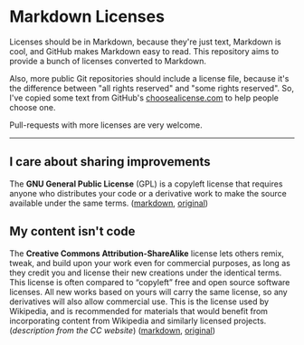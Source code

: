 # Markdown Licenses

Licenses should be in Markdown, because they're just text, Markdown is cool, and GitHub makes Markdown easy to read. This repository aims to provide a bunch of licenses converted to Markdown.

Also, more public Git repositories should include a license file, because it's the difference between "all rights reserved" and "some rights reserved". So, I've copied some text from GitHub's [choosealicense.com](http://choosealicense.com/) to help people choose one.

Pull-requests with more licenses are very welcome.

---

## I care about sharing improvements

The **GNU General Public License** (GPL) is a copyleft license that requires anyone who distributes your code or a derivative work to make the source available under the same terms. ([markdown](/gnu-gpl.md), [original](https://www.gnu.org/licenses/gpl-3.0.html))

## My content isn't code

The **Creative Commons Attribution-ShareAlike** license lets others remix, tweak, and build upon your work even for commercial purposes, as long as they credit you and license their new creations under the identical terms. This license is often compared to “copyleft” free and open source software licenses. All new works based on yours will carry the same license, so any derivatives will also allow commercial use. This is the license used by Wikipedia, and is recommended for materials that would benefit from incorporating content from Wikipedia and similarly licensed projects. (*description from the CC website*) ([markdown](/cc-attribution-sharealike.md), [original](https://creativecommons.org/licenses/by-sa/3.0/legalcode))

